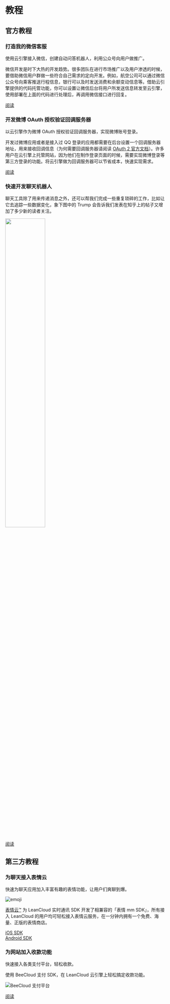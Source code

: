 # 教程

## 官方教程

### 打造我的微信客服 

<p class="text-muted">使用云引擎接入微信，创建自动问答机器人，利用公众号向用户做推广。</p>

微信开发是时下大热的开发趋势。很多团队在进行市场推广以及用户渗透的时候，要借助微信用户群做一些符合自己需求的定向开发。例如，航空公司可以通过微信公众号向乘客推送行程信息，银行可以及时发送消费和余额变动信息等。借助云引擎提供的代码托管功能，你可以设置让微信后台将用户所发送信息转发至云引擎，使用部署在上面的代码进行处理后，再调用微信接口进行回复。

<a href="webhosting_weixin.html" class="btn btn-default">阅读</a>

### 开发微博 OAuth 授权验证回调服务器

<p class="text-muted">以云引擎作为微博 OAuth 授权验证回调服务器，实现微博账号登录。</p>

开发过微博应用或者是接入过 QQ 登录的应用都需要在后台设置一个回调服务器地址，用来接收回调信息（为何需要回调服务器请阅读 [OAuth 2 官方文档](http://oauth.net/2/)）。许多用户在云引擎上托管网站，因为他们在制作登录页面的时候，需要实现微博登录等第三方登录的功能。将云引擎做为回调服务器可以节省成本，快速实现需求。

<a href="webhosting_oauth.html" class="btn btn-default">阅读</a>

### 快速开发聊天机器人

聊天工具除了用来传递消息之外，还可以帮我们完成一些重复琐碎的工作，比如让它去追踪一些数据变化，象下图中的 Trump 会告诉我们发表在知乎上的帖子又增加了多少新的读者关注。

<img src="images/bearchat-robot.jpg" width="50%" height="50%" />

<a href="https://zhuanlan.zhihu.com/p/21399155" class="btn btn-default" target="_blank">阅读</a>

<!-- ###  自带 UI 的聊天工具包 ChatKit

<p class="text-muted">使用我们的 ChatKit，现成的代码，现成的 UI，为自己的应用加入常用的聊天功能只是分分钟的事。</p>

<div class="row">
  <div class="col-sm-6">
    <div class="doc-hero-links">
      <a href="chatkit-ios.html" class="doc-quick-start-btn">
          iOS 教程
      </a>
    </div>
  </div>
  <div class="col-sm-6">
    <div class="doc-hero-links">
      <a href="chatkit-android.html" class="doc-quick-start-btn">
        Android 教程
      </a>
    </div>
  </div>
</div> -->

## 第三方教程

### 为聊天接入表情云

<p class="text-muted">快速为聊天应用加入丰富有趣的表情功能，让用户们爽聊到爆。</p>

![emoji](images/emoji-mm.png)

[表情云™](http://www.biaoqingmm.com/) 为 LeanCloud 实时通讯 SDK 开发了相兼容的「表情 mm SDK」，所有接入 LeanCloud 的用户均可轻松接入表情云服务，在一分钟内拥有一个免费、海量、正版的表情商店。

<div class="row">
  <div class="col-sm-6">
    <div class="doc-hero-links">
      <a href="https://github.com/siyanhui/bqmm-leanchat-demo-ios/tree/master/leanchat" class="doc-quick-start-btn">
            <!-- <i class="icon icon-apple"></i> -->
            iOS SDK
      </a>
    </div>
  </div>
  <div class="col-sm-6">
      <div class="doc-hero-links">
        <a href="https://github.com/siyanhui/bqmm-leanchat-demo-android" class="doc-quick-start-btn">
           Android SDK
        </a>
      </div>
  </div>
</div>

### 为网站加入收款功能

<p class="text-muted">快速接入各类支付平台，轻松收款。</p>

使用 BeeCloud 支付 SDK，在 LeanCloud 云引擎上轻松搞定收款功能。

![BeeCloud 支付平台](images/beecloud-payplatforms.png)

<a href="pay-beecloud.html" class="btn btn-default">阅读</a>

<!-- shared links, DO NOT REMOVE -->
<!-- [云引擎]: leanengine_overview.html -->

